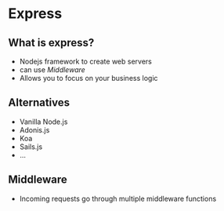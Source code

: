 # Express

## What is express?
- Nodejs framework to create web servers
- can use *Middleware*
- Allows you to focus on your business logic

## Alternatives
- Vanilla Node.js
- Adonis.js
- Koa
- Sails.js
- ...


## Middleware
- Incoming requests go through multiple middleware functions
